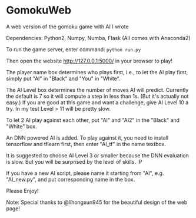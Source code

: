 # GomokuWeb
A web version of the gomoku game with AI I wrote

Dependencies: Python2, Numpy, Numba, Flask (All comes with Anaconda2)

To run the game server, enter command: ```python run.py```

Then open the website http://127.0.0.1:5000/ in your browser to play!

The player name box determines who plays first, i.e., to let the AI play first, simply put "AI" in "Black" and "You" in "White".

The AI Level box determines the number of moves AI will predict. Currently the default is 7 so it will compute a step in less than 1s. (But it's actually not easy.) If you are good at this game and want a challenge, give AI Level 10 a try. In my test Level > 11 will be pretty slow. 

To let 2 AI play against each other, put "AI" and "AI2" in the "Black" and "White" box.

An DNN powered AI is added. To play against it, you need to install tensorflow and tflearn first, then enter "AI_tf" in the name textbox.

It is suggested to choose AI Level 3 or smaller because the DNN evaluation is slow. But you will be surprised by the level of skills. :P

If you have a new AI script, please name it starting from "AI", e.g. "AI_new.py", and put corresponding name in the box.

Please Enjoy!

Note: Special thanks to @lihongxun945 for the beautiful design of the web page!
